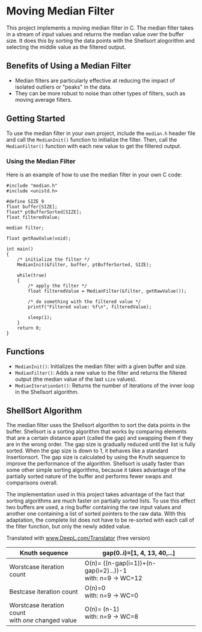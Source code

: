 # Moving Median Filter

This project implements a moving median filter in C. The median filter takes in a stream of input values and returns the median value over the buffer size. It does this by sorting the data points with the Shellsort alogorithm and selecting the middle value as the filtered output.

## Benefits of Using a Median Filter

- Median filters are particularly effective at reducing the impact of isolated outliers or "peaks" in the data.
- They can be more robust to noise than other types of filters, such as moving average filters.

## Getting Started

To use the median filter in your own project, include the `median.h` header file and call the `MedianInit()` function to initialize the filter. Then, call the `MedianFilter()` function with each new value to get the filtered output.

### Using the Median Filter

Here is an example of how to use the median filter in your own C code:

```
#include "median.h"
#include <unistd.h>

#define SIZE 9
float buffer[SIZE];
float* ptBufferSorted[SIZE];
float filteredValue;

median filter;

float getRawValue(void);

int main() 
{
    /* initialize the filter */
    MedianInit(&filter, buffer, ptBufferSorted, SIZE);

    while(true)
    {
        /* apply the filter */
        float filteredValue = MedianFilter(&filter, getRawValue());

        /* do something with the filtered value */
        printf("Filtered value: %f\n", filteredValue);

        sleep(1);
    }
    return 0;
}
```

## Functions

- `MedianInit()`: Initializes the median filter with a given buffer and size.
- `MedianFilter()`: Adds a new value to the filter and returns the filtered output (the median value of the last `size` values).
- `MedianIterationGet()`: Returns the number of iterations of the inner loop in the Shellsort algorithm.

## ShellSort Algorithm

The median filter uses the Shellsort algorithm to sort the data points in the buffer. Shellsort is a sorting algorithm that works by comparing elements that are a certain distance apart (called the gap) and swapping them if they are in the wrong order. The gap size is gradually reduced until the list is fully sorted. When the gap size is down to 1, it behaves like a standard Insertionsort. The gap size is calculated by using the Knuth sequence to improve the performance of the algorithm. Shellsort is usally faster than some other simple sorting algorithms, because it takes advantage of the partially sorted nature of the buffer and performs fewer swaps and comparisons overall.

The implementation used in this project takes advantage of the fact that sorting algorithms are much faster on partially sorted lists. To use this effect two buffers are used, a ring buffer containing the raw input values and another one containing a list of sorted pointers to the raw data.  With this adaptation, the complete list does not have to be re-sorted with each call of the filter function, but only the newly added value.

Translated with www.DeepL.com/Translator (free version)

| Knuth sequence | gap(0..i)=[1, 4, 13, 40,...] |
| --- | --- |
| Worstcase iteration count | O(n)= ((n-gap(i=1))+(n-gap(i=2)...))-1<br>with: n=9 -> WC=12 |
| Bestcase iteration count | O(n)=0<br>with: n=9 -> WC=0 |
| Worstcase iteration count<br>with *one* changed value | O(n)= (n-1)<br>with: n=9 -> WC=8 |
